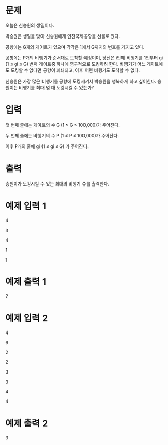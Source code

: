 # 문제

오늘은 신승원의 생일이다.

박승원은 생일을 맞아 신승원에게 인천국제공항을 선물로 줬다.

공항에는 G개의 게이트가 있으며 각각은 1에서 G까지의 번호를 가지고 있다.

공항에는 P개의 비행기가 순서대로 도착할 예정이며, 당신은 i번째 비행기를 1번부터 gi (1 ≤ gi ≤ G) 번째 게이트중 하나에 영구적으로 도킹하려 한다. 비행기가 어느 게이트에도 도킹할 수 없다면 공항이 폐쇄되고, 이후 어떤 비행기도 도착할 수 없다.

신승원은 가장 많은 비행기를 공항에 도킹시켜서 박승원을 행복하게 하고 싶어한다. 승원이는 비행기를 최대 몇 대 도킹시킬 수 있는가?

# 입력

첫 번째 줄에는 게이트의 수 G (1 ≤ G ≤ 100,000)가 주어진다.

두 번째 줄에는 비행기의 수 P (1 ≤ P ≤ 100,000)가 주어진다.

이후 P개의 줄에 gi (1 ≤ gi ≤ G) 가 주어진다.

# 출력

승원이가 도킹시킬 수 있는 최대의 비행기 수를 출력한다.


# 예제 입력 1

4

3

4

1

1

# 예제 출력 1

2

# 예제 입력 2


4

6

2

2

3

3

4

4


# 예제 출력 2

3